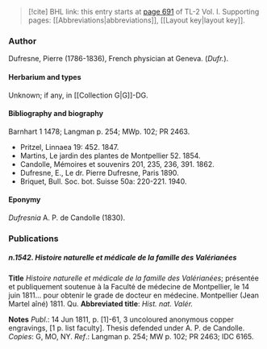 > [!cite] BHL link: this entry starts at [page 691](https://www.biodiversitylibrary.org/item/103414#page/739/mode/1up) of TL-2 Vol. I.
> Supporting pages: [[Abbreviations|abbreviations]], [[Layout key|layout key]].

### Author

Dufresne, Pierre (1786-1836), French physician at Geneva. (*Dufr.*).

#### Herbarium and types

Unknown; if any, in [[Collection G|G]]-DG.

#### Bibliography and biography

Barnhart 1 1478; Langman p. 254; MWp. 102; PR 2463.
- Pritzel, Linnaea 19: 452. 1847.
- Martins, Le jardin des plantes de Montpellier 52. 1854.
- Candolle, Mémoires et souvenirs 201, 235, 236, 391. 1862.
- Dufresne, E., Le dr. Pierre Dufresne, Paris 1890.
- Briquet, Bull. Soc. bot. Suisse 50a: 220-221. 1940.

#### Eponymy

*Dufresnia* A. P. de Candolle (1830).

### Publications

##### n.1542. Histoire naturelle et médicale de la famille des Valérianées

**Title**
*Histoire naturelle et médicale de la famille des Valérianées*; présentée et publiquement soutenue à la Faculté de médecine de Montpellier, le 14 juin 1811... pour obtenir le grade de docteur en médecine. Montpellier (Jean Martel aîné) 1811. Qu.
**Abbreviated title**: *Hist. nat. Valér.*

**Notes**
*Publ*.: 14 Jun 1811, p. \[1\]-61, 3 uncoloured anonymous copper engravings, \[1 p. list faculty\]. Thesis defended under A. P. de Candolle. *Copies*: G, MO, NY.
*Ref*.: Langman p. 254; MW p. 102; PR 2463; IDC 6165.

